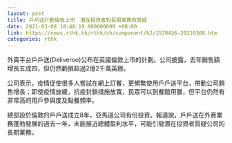 ```yaml
---
layout: post
title: 戶戶送計劃倫敦上市　潛在投資者對長期業務有質疑
date: 2021-03-08 18:48:19.000000000 +08:00
link: https://news.rthk.hk/rthk/ch/component/k2/1579436-20210308.htm
categories: rthk
---
```


外賣平台戶戶送(Deliveroo)公布在英國倫敦上市的計劃。公司披露，去年銷售額增長五成四，但仍然虧損超過2億2千萬英鎊。

公司表示，疫情促使很多人嘗試在網上訂餐，更頻繁使用戶戶送平台，帶動公司銷售增長；即使疫情放緩，抗疫封鎖措施放寬，民眾可以到餐館用膳，但平台仍然有非常高的用戶參與度及點餐頻率。

總部設於倫敦的戶戶送成立8年，亞馬遜公司有份投資。報道說，戶戶送在外賣業務蓬勃發展的過去一年，未能接近總體盈利水平，可能引發潛在投資者質疑公司的長期業務。
